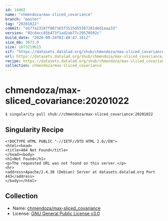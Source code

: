 ```yaml
---
id: 14402
name: "chmendoza/max-sliced_covariance"
branch: "master"
tag: "20201022"
commit: "ee77a23187f007165f3515d55587281ded1aaa33"
version: "92c8acc85b473f1ad2ab77c29570502c"
build_date: "2020-09-24T02:40:47.161Z"
size_mb: 3673.0
size: 1873219615
sif: "https://datasets.datalad.org/shub/chmendoza/max-sliced_covariance/20201022/2020-09-24-ee77a231-92c8acc8/92c8acc85b473f1ad2ab77c29570502c.sif"
url: https://datasets.datalad.org/shub/chmendoza/max-sliced_covariance/20201022/2020-09-24-ee77a231-92c8acc8/
recipe: https://datasets.datalad.org/shub/chmendoza/max-sliced_covariance/20201022/2020-09-24-ee77a231-92c8acc8/Singularity
collection: chmendoza/max-sliced_covariance
---
```


# chmendoza/max-sliced_covariance:20201022

```bash
$ singularity pull shub://chmendoza/max-sliced_covariance:20201022
```

## Singularity Recipe

```singularity
<!DOCTYPE HTML PUBLIC "-//IETF//DTD HTML 2.0//EN">
<html><head>
<title>404 Not Found</title>
</head><body>
<h1>Not Found</h1>
<p>The requested URL was not found on this server.</p>
<hr>
<address>Apache/2.4.38 (Debian) Server at datasets.datalad.org Port 443</address>
</body></html>
```

## Collection

 - Name: [chmendoza/max-sliced_covariance](https://github.com/chmendoza/max-sliced_covariance)
 - License: [GNU General Public License v3.0](https://api.github.com/licenses/gpl-3.0)

